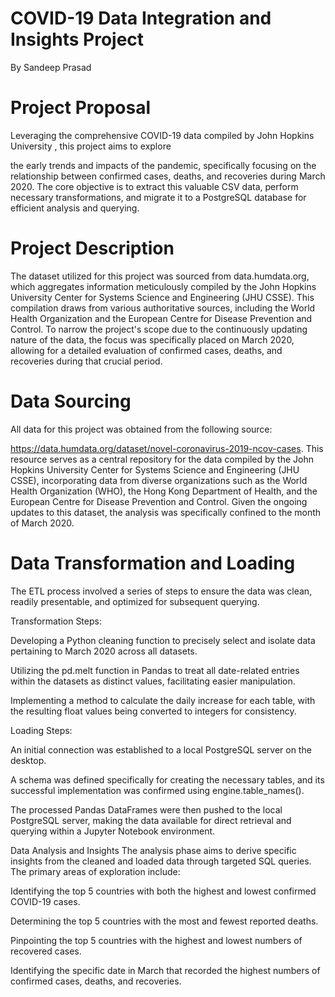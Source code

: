 # COVID-19 Data Integration and Insights Project

By Sandeep Prasad

# Project Proposal

Leveraging the comprehensive COVID-19 data compiled by John Hopkins University , this project aims to explore 

the early trends and impacts of the pandemic, specifically focusing on the relationship between confirmed cases, deaths, and recoveries during March 2020. The core objective is to extract this valuable CSV data, perform necessary transformations, and migrate it to a PostgreSQL database for efficient analysis and querying.

# Project Description

The dataset utilized for this project was sourced from data.humdata.org, which aggregates information meticulously compiled by the John Hopkins University Center for Systems Science and Engineering (JHU CSSE). This compilation draws from various authoritative sources, including the World Health Organization and the European Centre for Disease Prevention and Control. To narrow the project's scope due to the continuously updating nature of the data, the focus was specifically placed on March 2020, allowing for a detailed evaluation of confirmed cases, deaths, and recoveries during that crucial period.


# Data Sourcing

All data for this project was obtained from the following source: 

https://data.humdata.org/dataset/novel-coronavirus-2019-ncov-cases. This resource serves as a central repository for the data compiled by the John Hopkins University Center for Systems Science and Engineering (JHU CSSE), incorporating data from diverse organizations such as the World Health Organization (WHO), the Hong Kong Department of Health, and the European Centre for Disease Prevention and Control. Given the ongoing updates to this dataset, the analysis was specifically confined to the month of March 2020.

# Data Transformation and Loading

The ETL process involved a series of steps to ensure the data was clean, readily presentable, and optimized for subsequent querying.

Transformation Steps:

Developing a Python cleaning function to precisely select and isolate data pertaining to March 2020 across all datasets.

Utilizing the pd.melt function in Pandas to treat all date-related entries within the datasets as distinct values, facilitating easier manipulation.

Implementing a method to calculate the daily increase for each table, with the resulting float values being converted to integers for consistency.

Loading Steps:

An initial connection was established to a local PostgreSQL server on the desktop.

A schema was defined specifically for creating the necessary tables, and its successful implementation was confirmed using engine.table_names().

The processed Pandas DataFrames were then pushed to the local PostgreSQL server, making the data available for direct retrieval and querying within a Jupyter Notebook environment.

Data Analysis and Insights
The analysis phase aims to derive specific insights from the cleaned and loaded data through targeted SQL queries. The primary areas of exploration include:

Identifying the top 5 countries with both the highest and lowest confirmed COVID-19 cases.

Determining the top 5 countries with the most and fewest reported deaths.

Pinpointing the top 5 countries with the highest and lowest numbers of recovered cases.

Identifying the specific date in March that recorded the highest numbers of confirmed cases, deaths, and recoveries.







